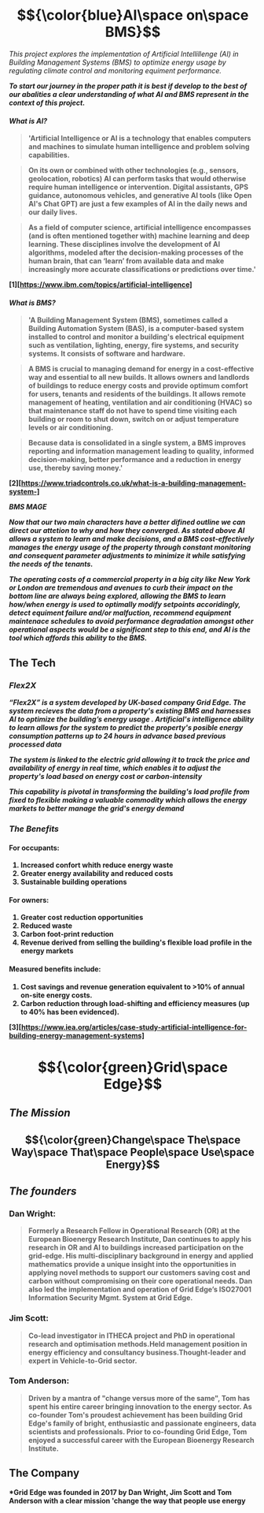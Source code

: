 # $${\color{blue}AI\space on\space BMS}$$ 
*This project explores the implementation of Artificial Intellillenge (AI)
 in Building Management Systems (BMS) to optimize energy usage by regulating 
 climate control and monitoring equiment performance.*

<strong>*To start our journey in the proper path it is best if develop to the 
best of our abalities a clear understanding of what AI and BMS represent in the 
context of this project.*<strong>

#### *What is AI?*
>'Artificial Intelligence or AI is a technology that enables computers and 
machines to simulate human intelligence and problem solving capabilities.

>On its own or combined with other technologies (e.g., sensors, geolocation, 
robotics) AI can perform tasks that would otherwise require human intelligence 
or intervention. Digital assistants, GPS guidance, autonomous vehicles, and 
generative AI tools (like Open AI's Chat GPT) are just a few examples of AI in 
the daily news and our daily lives.

>As a field of computer science, artificial intelligence encompasses 
(and is often mentioned together with) machine learning and deep learning. 
These disciplines involve the development of AI algorithms, modeled after the 
decision-making processes of the human brain, that can ‘learn’ from available 
data and make increasingly more accurate classifications or predictions over 
time.'

[1][https://www.ibm.com/topics/artificial-intelligence]

#### *What is BMS?*
>'A Building Management System (BMS), sometimes called a Building Automation 
System (BAS), is a computer-based system installed to control and monitor a 
building's electrical equipment such as ventilation, lighting, energy, fire 
systems, and security systems. It consists of software and hardware.

>A BMS is crucial to managing demand for energy in a cost-effective way and 
essential to all new builds. It allows owners and landlords of buildings to 
reduce energy costs and provide optimum comfort for users, tenants and 
residents of the buildings. It allows remote management of heating, ventilation 
and air conditioning (HVAC) so that maintenance staff do not have to spend time 
visiting each building or room to shut down, switch on or adjust temperature 
levels or air conditioning.

>Because data is consolidated in a single system, a BMS improves reporting and 
information management leading to quality, informed decision-making, better 
performance and a reduction in energy use, thereby saving money.'

[2][https://www.triadcontrols.co.uk/what-is-a-building-management-system-]

*BMS MAGE*

<strong>*Now that our two main characters have a better difined outline we can
direct our attetion to why and how they converged. As stated above AI allows
a system to learn and make decisions, and a BMS cost-effectively manages the 
energy usage of the property through constant monitoring and consequent 
parameter adjustments to minimize it while satisfying the needs of the 
tenants.*<strong>

<strong>*The operating costs of a commercial property in a big city like
New York or London are tremendous and avenues to curb their impact on the bottom 
line are always being explored, allowing the BMS to learn how/when energy is 
used to optimally modify setpoints accoridingly, detect equiment failure and/or
malfuction, recommend equipment maintenace schedules to avoid performance 
degradation amongst other operational aspects would be a significant step to 
this end, and AI is the tool which affords this ability to the BMS.*<strong>

## The Tech 
### *Flex2X* 
<strong>*“Flex2X” is a system developed by UK-based company Grid Edge. 
The system recieves the data from a property's existing BMS and harnesses AI
to optimize the building’s energy usage . Artificial's intelligence ability to 
learn allows for the system to predict the property's posible energy consumption
patterns up to 24 hours in advance based previous processed data*<strong>

<strong>*The system is linked to the electric grid allowing it to track the price 
and availability of energy in real time, which enables it to adjust the 
property's load based on energy cost or carbon-intensity*<strong>

<strong>*This capability is pivotal in transforming the building's load profile 
from fixed to flexible making a valuable commodity which allows the energy 
markets to better manage the grid's energy demand*<strong>

### *The Benefits*
#### For occupants: 
1. Increased confort whith reduce energy waste
2. Greater energy availability and reduced costs
3. Sustainable building operations

#### For owners:
1. Greater cost reduction opportunities
2. Reduced waste
3. Carbon foot-print reduction
4. Revenue derived from selling the building's flexible load profile 
   in the energy markets

#### Measured benefits include:
1. Cost savings and revenue generation equivalent to >10% of annual on-site 
energy costs.
2. Carbon reduction through load-shifting and efficiency measures 
(up to 40% has been evidenced).

[3][https://www.iea.org/articles/case-study-artificial-intelligence-for-building-energy-management-systems]



# $${\color{green}Grid\space Edge}$$ 

## *The Mission*
## $${\color{green}Change\space The\space Way\space That\space People\space Use\space Energy}$$

## *The founders*
### Dan Wright:
>Formerly a Research Fellow in Operational Research (OR) at the European 
Bioenergy Research Institute, Dan continues to apply his research in OR and AI 
to buildings increased participation on the grid-edge. His multi-disciplinary 
background in energy and applied mathematics provide a unique insight into the 
opportunities in applying novel methods to support our customers saving cost and 
carbon without compromising on their core operational needs. Dan also led the 
implementation and operation of Grid Edge’s ISO27001 Information Security Mgmt. 
System at Grid Edge.

### Jim Scott:
>Co-lead investigator in ITHECA project and PhD in operational research and 
optimisation methods.Held management position in energy efficiency and 
consultancy business.Thought-leader and expert in Vehicle-to-Grid sector.

### Tom Anderson:
>Driven by a mantra of "change versus more of the same", Tom has spent his 
entire career bringing innovation to the energy sector. As co-founder Tom's 
proudest achievement has been building Grid Edge's family of bright, 
enthusiastic and passionate engineers, data scientists and professionals. Prior 
to co-founding Grid Edge, Tom enjoyed a successful career with the European 
Bioenergy Research Institute.


## The Company
<strong>*Grid Edge was founded in 2017 by Dan Wright, Jim Scott and 
Tom Anderson with a clear mission 'change the way that people use energy






 

